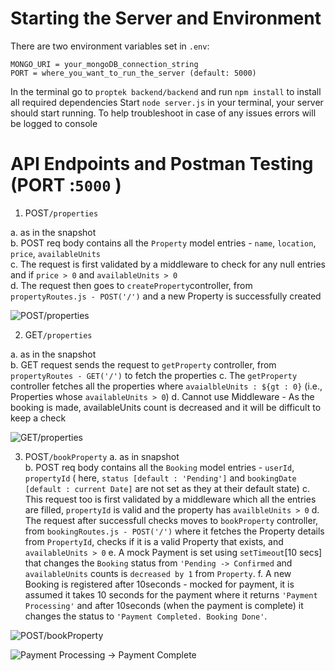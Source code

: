 # Starting the Server and Environment

There are two environment variables set in `.env`:

```env
MONGO_URI = your_mongoDB_connection_string
PORT = where_you_want_to_run_the_server (default: 5000)
```
In the terminal go to `proptek backend/backend` and run `npm install` to install all required dependencies
Start `node server.js` in your terminal, your server should start running. To help troubleshoot in case of any issues errors will be logged to console

# API Endpoints and Postman Testing (PORT :`5000` )

1. POST```/properties```

  a. as in the snapshot <br>
  b. POST req body contains all the `Property` model entries - `name`, `location`, `price`, `availableUnits`<br>
  c. The request is first validated by a middleware to check for any null entries and if `price > 0` and `availableUnits > 0`<br>
  d. The request then goes to `createProperty`controller, from `propertyRoutes.js - POST('/')` and a new Property is successfully created <br>

![POST/properties](https://github.com/user-attachments/assets/88d7f92e-0c81-49cc-bd28-d30d02bf7239)

2. GET```/properties```

  a. as in the snapshot <br>
  b. GET request sends the request to `getProperty` controller, from `propertyRoutes - GET('/')` to fetch the properties
  c. The `getProperty` controller fetches all the properties where `avaialbleUnits : ${gt : 0}` (i.e., Properties whose `availableUnits > 0`)
  d. Cannot use Middleware - As the booking is made, availableUnits count is decreased and it will be difficult to keep a check

![GET/properties](https://github.com/user-attachments/assets/a596536a-2f20-477f-947d-dd98af967a71)

3. POST```/bookProperty```
  a. as in snapshot <br>
  b. POST req body contains all the `Booking` model entries - `userId`, `propertyId` ( here, `status [default : 'Pending']`  and `bookingDate [default : current Date]` are not set as they at their default state)
  c. This request too is first validated by a middleware which all the entries are filled, `propertyId` is valid and the property has `availbleUnits > 0`
  d. The request after successfull checks moves to `bookProperty` controller, from `bookingRoutes.js - POST('/')` where it fetches the Property details from `PropertyId`, checks if it is a valid Property that exists, and `availableUnits > 0`
  e. A mock Payment is set using `setTimeout`[10 secs] that changes the `Booking` status from `'Pending -> Confirmed` and `availableUnits` counts is `decreased by 1` from `Property`.
  f. A new Booking is registered after 10seconds - mocked for payment, it is assumed it takes 10 seconds for the payment where it returns `'Payment Processing'` and after 10seconds (when the payment is complete) it changes the status to `'Payment Completed. Booking Done'`.

![POST/bookProperty](https://github.com/user-attachments/assets/2785a00d-0b88-4d6c-9222-f818c312ca74)

![Payment Processing -> Payment Complete](https://github.com/user-attachments/assets/01376756-8949-4096-81a2-05d831a73efc)





